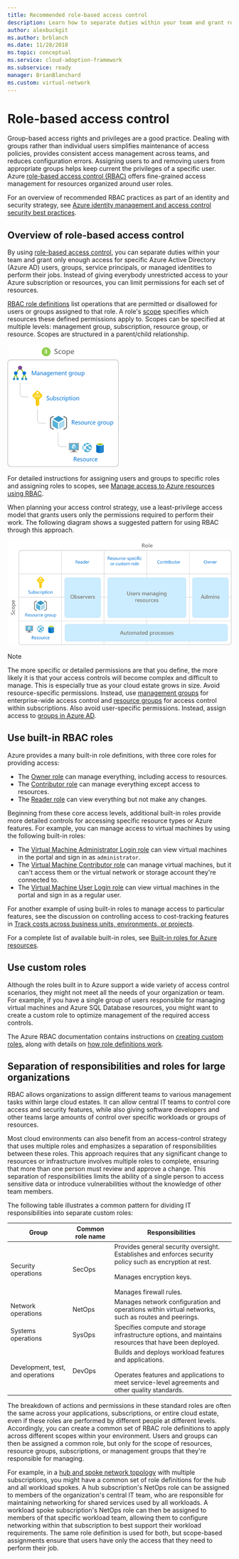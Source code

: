 ```yaml
---
title: Recommended role-based access control
description: Learn how to separate duties within your team and grant role-based access control so that users and groups can perform their jobs.
author: alexbuckgit
ms.author: brblanch
ms.date: 11/28/2018
ms.topic: conceptual
ms.service: cloud-adoption-framework
ms.subservice: ready
manager: BrianBlanchard
ms.custom: virtual-network
---
```


# Role-based access control

Group-based access rights and privileges are a good practice. Dealing with groups rather than individual users simplifies maintenance of access policies, provides consistent access management across teams, and reduces configuration errors. Assigning users to and removing users from appropriate groups helps keep current the privileges of a specific user. Azure [role-based access control (RBAC)](/azure/role-based-access-control/overview) offers fine-grained access management for resources organized around user roles.

For an overview of recommended RBAC practices as part of an identity and security strategy, see [Azure identity management and access control security best practices](/azure/security/fundamentals/identity-management-best-practices#use-role-based-access-control).

## Overview of role-based access control

By using [role-based access control](/azure/role-based-access-control/overview), you can separate duties within your team and grant only enough access for specific Azure Active Directory (Azure AD) users, groups, service principals, or managed identities to perform their jobs. Instead of giving everybody unrestricted access to your Azure subscription or resources, you can limit permissions for each set of resources.

[RBAC role definitions](/azure/role-based-access-control/role-definitions) list operations that are permitted or disallowed for users or groups assigned to that role. A role's [scope](/azure/role-based-access-control/overview#scope) specifies which resources these defined permissions apply to. Scopes can be specified at multiple levels: management group, subscription, resource group, or resource. Scopes are structured in a parent/child relationship.

![RBAC scope hierarchy](../../_images/azure-best-practices/rbac-scope.png)

For detailed instructions for assigning users and groups to specific roles and assigning roles to scopes, see [Manage access to Azure resources using RBAC](/azure/role-based-access-control/role-assignments-portal).

When planning your access control strategy, use a least-privilege access model that grants users only the permissions required to perform their work. The following diagram shows a suggested pattern for using RBAC through this approach.

![Suggested pattern for using RBAC](../../_images/azure-best-practices/rbac-least-privilege.png)

> [!NOTE]
> The more specific or detailed permissions are that you define, the more likely it is that your access controls will become complex and difficult to manage. This is especially true as your cloud estate grows in size. Avoid resource-specific permissions. Instead, use [management groups](/azure/governance/management-groups) for enterprise-wide access control and [resource groups](/azure/azure-resource-manager/management/overview#resource-groups) for access control within subscriptions. Also avoid user-specific permissions. Instead, assign access to [groups in Azure AD](/azure/active-directory/fundamentals/active-directory-manage-groups).

## Use built-in RBAC roles

Azure provides a many built-in role definitions, with three core roles for providing access:

- The [Owner role](/azure/role-based-access-control/built-in-roles#owner) can manage everything, including access to resources.
- The [Contributor role](/azure/role-based-access-control/built-in-roles#contributor) can manage everything except access to resources.
- The [Reader role](/azure/role-based-access-control/built-in-roles#reader) can view everything but not make any changes.

Beginning from these core access levels, additional built-in roles provide more detailed controls for accessing specific resource types or Azure features. For example, you can manage access to virtual machines by using the following built-in roles:

- The [Virtual Machine Administrator Login role](/azure/role-based-access-control/built-in-roles#virtual-machine-administrator-login) can view virtual machines in the portal and sign in as `administrator`.
- The [Virtual Machine Contributor role](/azure/role-based-access-control/built-in-roles#virtual-machine-contributor) can manage virtual machines, but it can't access them or the virtual network or storage account they're connected to.
- The [Virtual Machine User Login role](/azure/role-based-access-control/built-in-roles#virtual-machine-user-login) can view virtual machines in the portal and sign in as a regular user.

For another example of using built-in roles to manage access to particular features, see the discussion on controlling access to cost-tracking features in [Track costs across business units, environments, or projects](../azure-best-practices/track-costs.md#provide-the-right-level-of-cost-access).

For a complete list of available built-in roles, see [Built-in roles for Azure resources](/azure/role-based-access-control/built-in-roles).

## Use custom roles

Although the roles built in to Azure support a wide variety of access control scenarios, they might not meet all the needs of your organization or team. For example, if you have a single group of users responsible for managing virtual machines and Azure SQL Database resources, you might want to create a custom role to optimize management of the required access controls.

The Azure RBAC documentation contains instructions on [creating custom roles](/azure/role-based-access-control/custom-roles), along with details on [how role definitions work](/azure/role-based-access-control/role-definitions).

## Separation of responsibilities and roles for large organizations

RBAC allows organizations to assign different teams to various management tasks within large cloud estates. It can allow central IT teams to control core access and security features, while also giving software developers and other teams large amounts of control over specific workloads or groups of resources.

Most cloud environments can also benefit from an access-control strategy that uses multiple roles and emphasizes a separation of responsibilities between these roles. This approach requires that any significant change to resources or infrastructure involves multiple roles to complete, ensuring that more than one person must review and approve a change. This separation of responsibilities limits the ability of a single person to access sensitive data or introduce vulnerabilities without the knowledge of other team members.

The following table illustrates a common pattern for dividing IT responsibilities into separate custom roles:

| Group | Common role name | Responsibilities |
| --- | --- | --- |
| Security operations | SecOps | Provides general security oversight. <br> Establishes and enforces security policy such as encryption at rest. <br><br> Manages encryption keys. <br><br> Manages firewall rules. |
| Network operations | NetOps | Manages network configuration and operations within virtual networks, such as routes and peerings. |
| Systems operations | SysOps | Specifies compute and storage infrastructure options, and maintains resources that have been deployed. |
| Development, test, and operations | DevOps | Builds and deploys workload features and applications. <br><br> Operates features and applications to meet service-level agreements and other quality standards. |

The breakdown of actions and permissions in these standard roles are often the same across your applications, subscriptions, or entire cloud estate, even if these roles are performed by different people at different levels. Accordingly, you can create a common set of RBAC role definitions to apply across different scopes within your environment. Users and groups can then be assigned a common role, but only for the scope of resources, resource groups, subscriptions, or management groups that they're responsible for managing.

For example, in a [hub and spoke network topology](../azure-best-practices/hub-spoke-network-topology.md) with multiple subscriptions, you might have a common set of role definitions for the hub and all workload spokes. A hub subscription's NetOps role can be assigned to members of the organization's central IT team, who are responsible for maintaining networking for shared services used by all workloads. A workload spoke subscription's NetOps role can then be assigned to members of that specific workload team, allowing them to configure networking within that subscription to best support their workload requirements. The same role definition is used for both, but scope-based assignments ensure that users have only the access that they need to perform their job.
